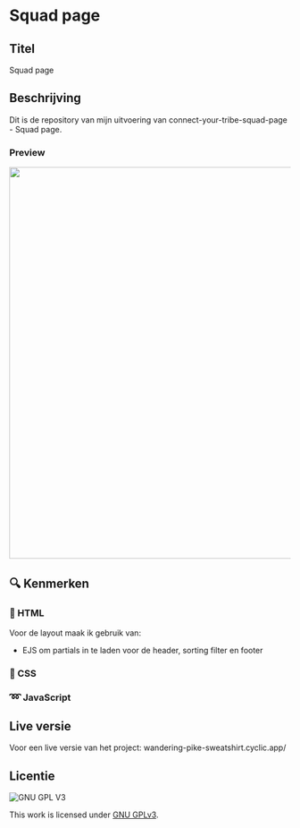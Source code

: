 # Squad page

## Titel
Squad page

## Beschrijving
Dit is de repository van mijn uitvoering van connect-your-tribe-squad-page - Squad page.

### Preview
<img src="https://user-images.githubusercontent.com/43402897/220588693-3b528b13-d958-47b6-a499-c92ef552b2a7.png" width=700>

## :mag: Kenmerken

### :page_facing_up: HTML

Voor de layout maak ik gebruik van: 

  - EJS om partials in te laden voor de header, sorting filter en footer
  
### :art: CSS



### :loop: JavaScript



## Live versie
Voor een live versie van het project: wandering-pike-sweatshirt.cyclic.app/

## Licentie

![GNU GPL V3](https://www.gnu.org/graphics/gplv3-127x51.png)

This work is licensed under [GNU GPLv3](./LICENSE).
